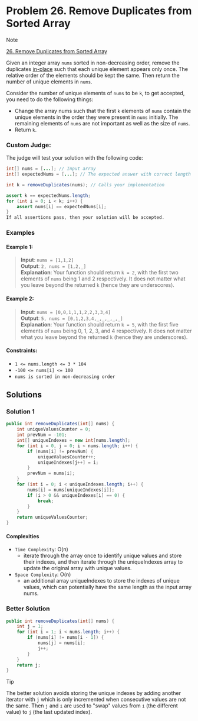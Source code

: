 # Problem 26. Remove Duplicates from Sorted Array

> [!NOTE]
> [26. Remove Duplicates from Sorted Array](https://leetcode.com/problems/remove-duplicates-from-sorted-array/description/?envType=study-plan-v2&envId=top-interview-150)

Given an integer array `nums` sorted in non-decreasing order, remove the duplicates [in-place](https://en.wikipedia.org/wiki/In-place_algorithm) such that each unique element appears only once. The relative order of the elements should be kept the same. Then return the number of unique elements in `nums`.

Consider the number of unique elements of `nums` to be `k`, to get accepted, you need to do the following things:

- Change the array nums such that the first `k` elements of `nums` contain the unique elements in the order they were present in `nums` initially. The remaining elements of `nums` are not important as well as the size of `nums`.
- Return `k`.

### Custom Judge:

The judge will test your solution with the following code:

```java
int[] nums = [...]; // Input array
int[] expectedNums = [...]; // The expected answer with correct length

int k = removeDuplicates(nums); // Calls your implementation

assert k == expectedNums.length;
for (int i = 0; i < k; i++) {
    assert nums[i] == expectedNums[i];
}
If all assertions pass, then your solution will be accepted.
```

### Examples

#### Example 1:

> **Input**: `nums = [1,1,2]`<br/>
> **Output**: `2, nums = [1,2,_]`<br/>
> **Explanation**: Your function should return `k = 2`, with the first two elements of `nums` being 1 and 2 respectively. It does not matter what you leave beyond the returned `k` (hence they are underscores).

#### Example 2:

> **Input**: `nums = [0,0,1,1,1,2,2,3,3,4]`<br/>
> **Output**: `5, nums = [0,1,2,3,4,_,_,_,_,_]`<br/>
> **Explanation**: Your function should return `k = 5`, with the first five elements of `nums` being 0, 1, 2, 3, and 4 respectively. It does not matter what you leave beyond the returned `k` (hence they are underscores).

#### Constraints:

- `1 <= nums.length <= 3 * 104`
- `-100 <= nums[i] <= 100`
- `nums is sorted in non-decreasing order`

## Solutions

### Solution 1

```java
public int removeDuplicates(int[] nums) {
    int uniqueValuesCounter = 0;
    int prevNum = -101;
    int[] uniqueIndexes = new int[nums.length];
    for (int i = 0, j = 0; i < nums.length; i++) {
        if (nums[i] != prevNum) {
            uniqueValuesCounter++;
            uniqueIndexes[j++] = i;
        }
        prevNum = nums[i];
    }
    for (int i = 0; i < uniqueIndexes.length; i++) {
        nums[i] = nums[uniqueIndexes[i]];
        if (i > 0 && uniqueIndexes[i] == 0) {
            break;
        }
    }
    return uniqueValuesCounter;
}
```

#### Complexities

- `Time Complexity`: O(n)
    - iterate through the array once to identify unique values and store their indexes, and then iterate through the uniqueIndexes array to update the original array with unique values.
- `Space Complexity`: O(n)
    - an additional array uniqueIndexes to store the indexes of unique values, which can potentially have the same length as the input array nums.

### Better Solution

```java
public int removeDuplicates(int[] nums) {
    int j = 1;
    for (int i = 1; i < nums.length; i++) {
        if (nums[i] != nums[i - 1]) {
            nums[j] = nums[i];
            j++;
        }
    }
    return j;
}
```

> [!TIP]
> The better solution avoids storing the unique indexes by adding another iterator with `j` which is only incremented when consecutive values are not the same. Then `j` and `i` are used to "swap" values from `i` (the different value) to `j` (the last updated index). 